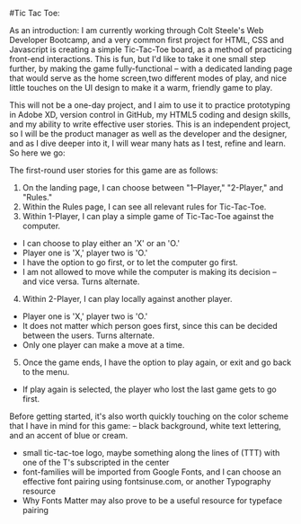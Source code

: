 #Tic Tac Toe: 

As an introduction: I am currently working through Colt Steele's Web Developer Bootcamp, and a very common first project for HTML, CSS and Javascript is creating a simple Tic-Tac-Toe board, as a method of practicing front-end interactions. This is fun, but I'd like to take it one small step further, by making the game fully-functional – with a dedicated landing page that would serve as the home screen,two different modes of play, and nice little touches on the UI design to make it a warm, friendly game to play. 

This will not be a one-day project, and I aim to use it to practice prototyping in Adobe XD, version control in GitHub, my HTML5 coding and design skills, and my ability to write effective user stories. This is an independent project, so I will be the product manager as well as the developer and the designer, and as I dive deeper into it, I will wear many hats as I test, refine and learn. So here we go: 

The first-round user stories for this game are as follows: 
1. On the landing page, I can choose between "1–Player," "2-Player," and "Rules."
2. Within the Rules page, I can see all relevant rules for Tic-Tac-Toe.
3. Within 1-Player, I can play a simple game of Tic-Tac-Toe against the computer. 
- I can choose to play either an 'X' or an 'O.'
- Player one is 'X,' player two is 'O.'
- I have the option to go first, or to let the computer go first.
- I am not allowed to move while the computer is making its decision – and vice versa. Turns alternate. 

4. Within 2-Player, I can play locally against another player. 
- Player one is 'X,' player two is 'O.'
- It does not matter which person goes first, since this can be decided between the users. Turns alternate. 
- Only one player can make a move at a time. 

5. Once the game ends, I have the option to play again, or exit and go back to the menu.
- If play again is selected, the player who lost the last game gets to go first. 


Before getting started, it's also worth quickly touching on the color scheme that I have in mind for this game: 
– black background, white text lettering, and an accent of blue or cream.
- small tic-tac-toe logo, maybe something along the lines of (TTT) with one of the T's subscripted in the center
- font-families will be imported from Google Fonts, and I can choose an effective font pairing using fontsinuse.com, or another Typography resource
- Why Fonts Matter may also prove to be a useful resource for typeface pairing
